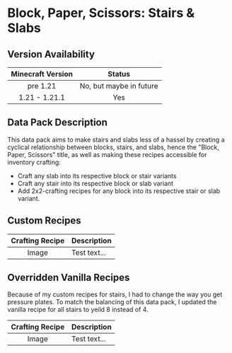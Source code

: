 # Block, Paper, Scissors: Stairs & Slabs

## Version Availability

| Minecraft Version | Status |
|:---:|:---:|
| pre 1.21 | No, but maybe in future |
| 1.21 - 1.21.1 | Yes |

## Data Pack Description

This data pack aims to make stairs and slabs less of a hassel by creating a cyclical relationship between blocks, stairs, and slabs, hence the "Block, Paper, Scissors" title, as well as making these recipes accessible for inventory crafting:
- Craft any slab into its respective block or stair variants
- Craft any stair into its respective block or slab variant
- Add 2x2-crafting recipes for any block into its respective stair or slab variant.

## Custom Recipes

| Crafting Recipe | Description |
|:---:|---|
| Image | Test text... |

## Overridden Vanilla Recipes

Because of my custom recipes for stairs, I had to change the way you get pressure plates. To match the balancing of this data pack, I updated the vanilla recipe for all stairs to yeild 8 instead of 4.

| Crafting Recipe | Description |
|:---:|---|
| Image | Test text... |
